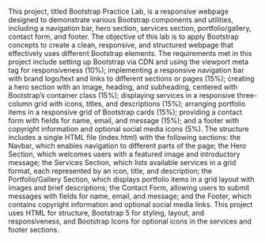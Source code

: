 This project, titled Bootstrap Practice Lab, is a responsive webpage designed to demonstrate various Bootstrap components and utilities, including a navigation bar, hero section, services section, portfolio/gallery, contact form, and footer. The objective of this lab is to apply Bootstrap concepts to create a clean, responsive, and structured webpage that effectively uses different Bootstrap elements. The requirements met in this project include setting up Bootstrap via CDN and using the viewport meta tag for responsiveness (10%); implementing a responsive navigation bar with brand logo/text and links to different sections or pages (15%); creating a hero section with an image, heading, and subheading, centered with Bootstrap’s container class (15%); displaying services in a responsive three-column grid with icons, titles, and descriptions (15%); arranging portfolio items in a responsive grid of Bootstrap cards (15%); providing a contact form with fields for name, email, and message (15%); and a footer with copyright information and optional social media icons (5%). The structure includes a single HTML file (index.html) with the following sections: the Navbar, which enables navigation to different parts of the page; the Hero Section, which welcomes users with a featured image and introductory message; the Services Section, which lists available services in a grid format, each represented by an icon, title, and description; the Portfolio/Gallery Section, which displays portfolio items in a grid layout with images and brief descriptions; the Contact Form, allowing users to submit messages with fields for name, email, and message; and the Footer, which contains copyright information and optional social media links. This project uses HTML for structure, Bootstrap 5 for styling, layout, and responsiveness, and Bootstrap Icons for optional icons in the services and footer sections.
